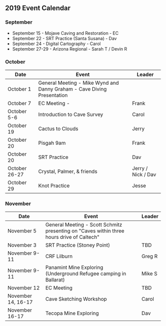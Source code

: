 ## 2019 Event Calendar
### September
- September 15 - Mojave Caving and Restoration - EC
- September 22 - SRT Practice (Santa Susana) - Dav
- September 24 - Digital Cartography - Carol
- September 27-29 - Arizona Regional - Sarah T / Devin R

### October
| Date | Event | Leader |
| --- | --- | --- |
| October 1 | General Meeting - Mike Wynd and Danny Graham - Cave Diving Presentation | |
| October 7 | EC Meeting - | Frank |
| October 5-6 | Introduction to Cave Survey | Carol |
| October 19 | Cactus to Clouds | Jerry |
| October 20 | Pisgah 9am | Frank |
| October 20 | SRT Practice | Dav |
| October 26-27 | Crystal, Palmer, & friends | Jerry / Nick / Dav |
| October 29 | Knot Practice | Jesse |

### November
| Date | Event | Leader |
| --- | --- | --- |
| November 5 | General Meeting - Scott Schmitz presenting on "Caves within three hours drive of Caltech" |
| November 3 | SRT Practice (Stoney Point) | TBD |
| November 9-11 | CRF Lilburn | Greg R |
| November 9-11 | Panamint Mine Exploring  (Underground Refugee camping in Ballarat) | Mike S |
| November 12 | EC Meeting | TBD |
| November 14, 16-17 | Cave Sketching Workshop | Carol |
| November 16-17 |Tecopa Mine Exploring | Dav |
